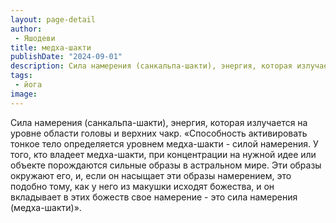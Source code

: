 ```yaml
---
layout: page-detail
author:
 - Яшодеви
title: медха-шакти
publishDate: "2024-09-01"
description: Сила намерения (санкальпа-шакти), энергия, которая излучается на уровне области головы и верхних чакр.
tags:
 - йога
image: 
---
```


Сила намерения (санкальпа-шакти), энергия, которая излучается на уровне области головы и верхних чакр.
 «Способность активировать тонкое тело определяется уровнем медха-шакти - силой намерения. У того, кто владеет медха-шакти, при концентрации на нужной идее или объекте порождаются сильные образы в астральном мире. Эти образы окружают его, и, если он насыщает эти образы намерением, это подобно тому, как у него из макушки исходят божества, и он вкладывает в этих божеств свое намерение - это сила намерения (медха-шакти)».

